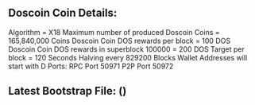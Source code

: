 Doscoin Coin Details:
----------------------
Algorithm = X18 
Maximum number of produced Doscoin Coins = 165,840,000 Coins 
Doscoin Coin DOS rewards per block = 100 DOS 
Doscoin Coin DOS rewards in superblock 100000 = 200 DOS 
Target per block = 120 Seconds 
Halving every 829200 Blocks 
Wallet Addresses will start with D 
Ports: 
RPC Port 50971 
P2P Port 50972 


Latest Bootstrap File: ()
----------------------

